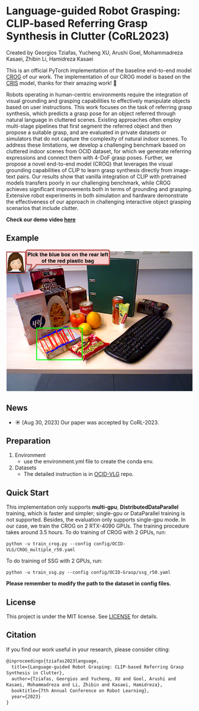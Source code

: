 # Language-guided Robot Grasping: CLIP-based Referring Grasp Synthesis in Clutter (CoRL2023)

Created by Georgios Tziafas, Yucheng XU, Arushi Goel, Mohammadreza Kasaei, Zhibin Li, Hamidreza Kasaei

This is an official PyTorch implementation of the baseline end-to-end model [CROG](https://arxiv.org/abs/2311.05779) of our work. The implementation of our CROG model is based on the [CRIS](https://github.com/DerrickWang005/CRIS.pytorch) model, thanks for their amazing work! :beers:

Robots operating in human-centric environments require the integration of visual grounding and grasping capabilities to effectively manipulate objects based on user instructions. This work focuses on the task of referring grasp synthesis, which predicts a grasp pose for an object referred through natural language in cluttered scenes. Existing approaches often employ multi-stage pipelines that first segment the referred object and then propose a suitable grasp, and are evaluated in private datasets or simulators that do not capture the complexity of natural indoor scenes. To address these limitations, we develop a challenging benchmark based on cluttered indoor scenes from OCID dataset, for which we generate referring expressions and connect them with 4-DoF grasp poses. Further, we propose a novel end-to-end model (CROG) that leverages the visual grounding capabilities of CLIP to learn grasp synthesis directly from image-text pairs. Our results show that vanilla integration of CLIP with pretrained models transfers poorly in our challenging benchmark, while CROG achieves significant improvements both in terms of grounding and grasping. Extensive robot experiments in both simulation and hardware demonstrate the effectiveness of our approach in challenging interactive object grasping scenarios that include clutter.


**Check our demo video [here](https://www.youtube.com/watch?v=D3auLBUX-EM&t=5s)**

## Example
<p align="center">
  <img src="media/example.png" width="600">
</p>


## News
- :sunny: [Aug 30, 2023] Our paper was accepted by CoRL-2023.


## Preparation

1. Environment
   - use the environment.yml file to create the conda env.
2. Datasets
   - The detailed instruction is in [OCID-VLG](https://github.com/gtziafas/OCID-VLG) repo.

## Quick Start

This implementation only supports **multi-gpu**, **DistributedDataParallel** training, which is faster and simpler; single-gpu or DataParallel training is not supported. Besides, the evaluation only supports single-gpu mode. In our case, we train the CROG on 2 RTX-4090 GPUs. The training procedure takes around 3.5 hours. To do training of CROG with 2 GPUs, run:

```
python -u train_crog.py --config config/OCID-VLG/CROG_multiple_r50.yaml
```

To do training of SSG with 2 GPUs, run:
```
python -u train_ssg.py --config config/OCID-Grasp/ssg_r50.yaml
```

**Please remember to modify the path to the dataset in config files.**


## License

This project is under the MIT license. See [LICENSE](LICENSE) for details.

## Citation
If you find our work useful in your research, please consider citing:
```
@inproceedings{tziafas2023language,
  title={Language-guided Robot Grasping: CLIP-based Referring Grasp Synthesis in Clutter},
  author={Tziafas, Georgios and Yucheng, XU and Goel, Arushi and Kasaei, Mohammadreza and Li, Zhibin and Kasaei, Hamidreza},
  booktitle={7th Annual Conference on Robot Learning},
  year={2023}
}
```
